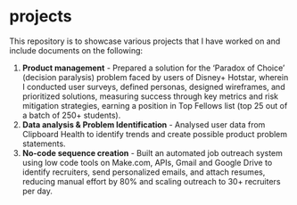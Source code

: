 # projects
This repository is to showcase various projects that I have worked on and include documents on the following:

1. **Product management** - Prepared a solution for the ‘Paradox of Choice’ (decision paralysis) problem faced by users of Disney+ Hotstar, wherein I conducted user surveys, defined personas, designed wireframes, and prioritized solutions, measuring success through key metrics and risk mitigation strategies, earning a position in Top Fellows list (top 25 out of a batch of 250+ students).
2. **Data analysis & Problem Identification** - Analysed user data from Clipboard Health to identify trends and create possible product problem statements.
3. **No-code sequence creation** - Built an automated job outreach system using low code tools on Make.com, APIs, Gmail and Google Drive to identify recruiters, send personalized emails, and attach resumes, reducing manual effort by 80% and scaling outreach to 30+ recruiters per day.
